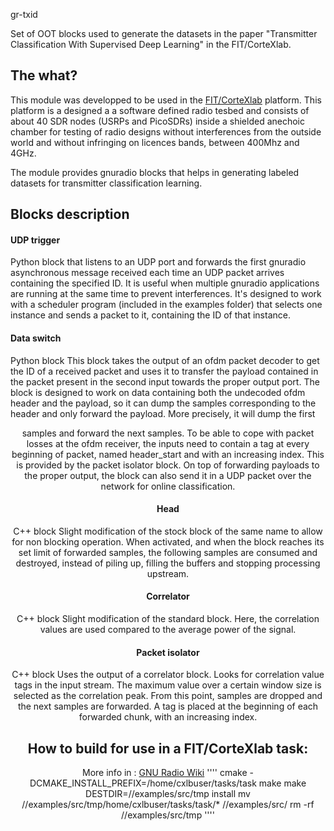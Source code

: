 gr-txid

Set of OOT blocks used to generate the datasets in the paper "Transmitter Classification With Supervised Deep Learning" in the FIT/CorteXlab.


## The what?

This module was developped to be used in the [FIT/CorteXlab](http://www.cortexlab.fr/) platform.
This platform is a designed a a software defined radio tesbed and consists of about 40 SDR nodes (USRPs and PicoSDRs) inside a shielded anechoic chamber for testing of radio designs without interferences from the outside world and without infringing on licences bands, between 400Mhz and 4GHz.

The module provides gnuradio blocks that helps in generating labeled datasets for transmitter classification learning.

## Blocks description

#### UDP trigger
Python block that listens to an UDP port and forwards the first gnuradio asynchronous message received each time an UDP packet arrives containing the specified ID.
It is useful when multiple gnuradio applications are running at the same time to prevent interferences.
It's designed to work with a scheduler program (included in the examples folder) that selects one instance and sends a packet to it, containing the ID of that instance.

#### Data switch
Python block
This block takes the output of an ofdm packet decoder to get the ID of a received packet and uses it to transfer the payload contained in the packet present in the second input towards the proper output port.
The block is designed to work on data containing both the undecoded ofdm header and the payload, so it can dump the samples corresponding to the header and only forward the payload.
More precisely, it will dump the first <header size> samples and forward the next <payload size> samples.
To be able to cope with packet losses at the ofdm receiver, the inputs need to contain a tag at every beginning of packet, named header_start and with an increasing index. This is provided by the packet isolator block.
On top of forwarding payloads to the proper output, the block can also send it in a UDP packet over the network for online classification.

#### Head
C++ block
Slight modification of the stock block of the same name to allow for non blocking operation.
When activated, and when the block reaches its set limit of forwarded samples, the following samples are consumed and destroyed, instead of piling up, filling the buffers and stopping processing upstream.

#### Correlator
C++ block
Slight modification of the standard block.
Here, the correlation values are used compared to the average power of the signal.

#### Packet isolator
C++ block
Uses the output of a correlator block.
Looks for correlation value tags in the input stream. The maximum value over a certain window size is selected as the correlation peak.
From this point, <preamble length> samples are dropped and the next <payload length> samples are forwarded.
A tag is placed at the beginning of each forwarded chunk, with an increasing index. 



## How to build for use in a FIT/CorteXlab task:
More info in : [GNU Radio Wiki](https://wiki.cortexlab.fr/doku.php?id=embedding_oot_modules_or_custom_libraries_binaries_in_minus_scenario)
''''
cmake -DCMAKE_INSTALL_PREFIX=/home/cxlbuser/tasks/task
make
make DESTDIR=/<locationofthisfolder>/examples/src/tmp install
mv /<locationofthisfolder>/examples/src/tmp/home/cxlbuser/tasks/task/* /<locationofthisfolder>/examples/src/
rm -rf /<locationofthisfolder>/examples/src/tmp
''''
